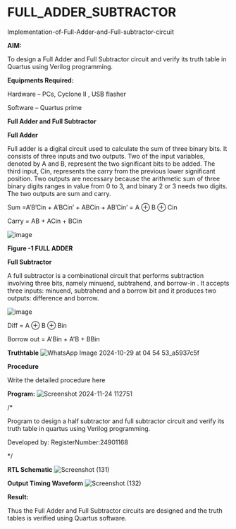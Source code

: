 # FULL_ADDER_SUBTRACTOR

Implementation-of-Full-Adder-and-Full-subtractor-circuit

**AIM:**

To design a Full Adder and Full Subtractor circuit and verify its truth table in Quartus using Verilog programming.

**Equipments Required:**

Hardware – PCs, Cyclone II , USB flasher

Software – Quartus prime

**Full Adder and Full Subtractor**

**Full Adder**

Full adder is a digital circuit used to calculate the sum of three binary bits. It consists of three inputs and two outputs. Two of the input variables, denoted by A and B, represent the two significant bits to be added. The third input, Cin, represents the carry from the previous lower significant position. Two outputs are necessary because the arithmetic sum of three binary digits ranges in value from 0 to 3, and binary 2 or 3 needs two digits. The two outputs are sum and carry.

Sum =A’B’Cin + A’BCin’ + ABCin + AB’Cin’ = A ⊕ B ⊕ Cin 

Carry = AB + ACin + BCin

![image](https://github.com/naavaneetha/FULL_ADDER_SUBTRACTOR/assets/154305477/0f30ba51-5ffb-4198-845f-18e054f675e7)

**Figure -1 FULL ADDER**

**Full Subtractor**

A full subtractor is a combinational circuit that performs subtraction involving three bits, namely minuend, subtrahend, and borrow-in . It accepts three inputs: minuend, subtrahend and a borrow bit and it produces two outputs: difference and borrow.

![image](https://github.com/naavaneetha/FULL_ADDER_SUBTRACTOR/assets/154305477/02b24f51-ab51-4304-9ad6-7b81ffc1ead5)

Diff = A ⊕ B ⊕ Bin 

Borrow out = A'Bin + A'B + BBin

**Truthtable**
![WhatsApp Image 2024-10-29 at 04 54 53_a5937c5f](https://github.com/user-attachments/assets/db13082b-7f0a-421e-89b5-835f9b185330)


**Procedure**

Write the detailed procedure here

**Program:**
![Screenshot 2024-11-24 112751](https://github.com/user-attachments/assets/2333a864-ecc3-45cd-a4ab-3b581c89f2c1)

/*

Program to design a half subtractor and full subtractor circuit and verify its truth table in quartus using Verilog programming.

Developed by: RegisterNumber:24901168

*/

**RTL Schematic**
![Screenshot (131)](https://github.com/user-attachments/assets/553a2bcd-f490-46a6-a1fc-28f97792d642)

**Output Timing Waveform**
![Screenshot (132)](https://github.com/user-attachments/assets/bbc83b27-3053-407c-a951-838df7c37867)


**Result:**

Thus the Full Adder and Full Subtractor circuits are designed and the truth tables is verified using Quartus software.



